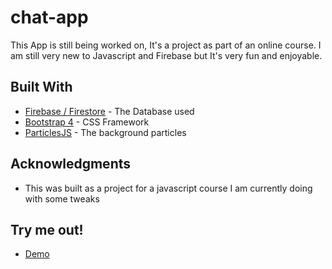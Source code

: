 # chat-app

This App is still being worked on, It's a project as part of an online course.
I am still very new to Javascript and Firebase but It's very fun and enjoyable.

## Built With

* [Firebase / Firestore](https://firebase.google.com/) - The Database used
* [Bootstrap 4](https://getbootstrap.com/) - CSS Framework
* [ParticlesJS](https://github.com/VincentGarreau/particles.js/) - The background particles

## Acknowledgments

* This was built as a project for a javascript course I am currently doing with some tweaks

## Try me out!

* [Demo](https://dylanl0ng.github.io/chat-app/)
